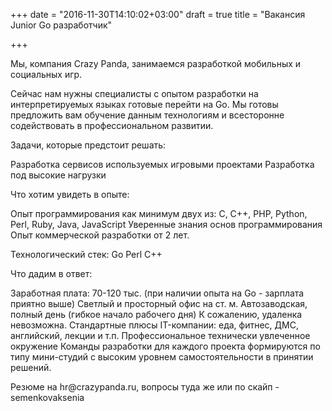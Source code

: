 +++
date = "2016-11-30T14:10:02+03:00"
draft = true
title = "Вакансия Junior Go разработчик"

+++

<p>Мы, компания Crazy Panda, занимаемся разработкой мобильных и социальных игр.</p>

<p>Сейчас нам нужны специалисты с опытом разработки на интерпретируемых языках готовые перейти на Go. Мы готовы предложить вам обучение данным технологиям и всесторонне содействовать в профессиональном развитии.</p>

<p>Задачи, которые предстоит решать:</p>

<p>Разработка сервисов используемых игровыми проектами
Разработка под высокие нагрузки</p>

<p>Что хотим увидеть в опыте:</p>

<p>Опыт программирования как минимум двух из: C, C++, PHP, Python, Perl, Ruby, Java, JavaScript
Уверенные знания основ программирования
Опыт коммерческой разработки от 2 лет.</p>

<p>Технологический стек:
Go
Perl
C++</p>

<p>Что дадим в ответ:</p>

<p>Заработная плата: 70-120 тыс. (при наличии опыта на Go - зарплата приятно выше)
Светлый и просторный офис на ст. м. Автозаводская, полный день (гибкое начало рабочего дня)
К сожалению, удаленка невозможна.
Стандартные плюсы IT-компании: еда, фитнес, ДМС, английский, лекции и т.п.
Профессиональное технически увлеченное окружение
Команды разработки для каждого проекта формируются по типу мини-студий с высоким уровнем самостоятельности в принятии решений.</p>

<p>Резюме на hr@crazypanda.ru, вопросы туда же или по скайп - semenkovaksenia</p>
